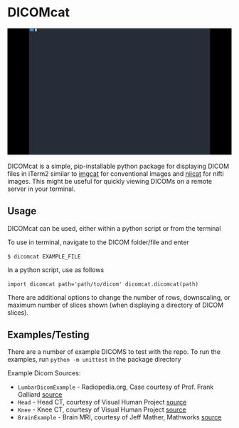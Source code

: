 # DICOMcat

![](example.gif)

DICOMcat is a simple, pip-installable python package for displaying DICOM files in iTerm2 similar 
to [imgcat](https://github.com/eddieantonio/imgcat) for conventional images and [niicat](https://github.com/MIC-DKFZ/niicat)
for nifti images. This might be useful for quickly viewing DICOMs on a remote
server in your terminal.



## Usage

DICOMcat can be used, either within a python script or from the terminal

To use in terminal, navigate to the DICOM folder/file and enter

`$ dicomcat EXAMPLE_FILE`

In a python script, use as follows

`
import dicomcat
path='path/to/dicom'
dicomcat.dicomcat(path)
`

There are additional options to change the number of rows, downscaling, or maximum number of slices shown (when displaying 
a directory of DICOM slices).

## Examples/Testing

There are a number of example DICOMS to test with the repo. To run the examples, run `python -m unittest` in the package directory

Example Dicom Sources:
- `LumbarDicomExample` - Radiopedia.org, Case courtesy of Prof. Frank Galliard [source](https://radiopaedia.org/cases/normal-lumbar-spine-mri?lang=gb)
- `Head` - Head CT, courtesy of Visual Human Project [source](https://medicine.uiowa.edu/mri/facility-resources/images/visible-human-project-ct-datasets)
- `Knee` - Knee CT,  courtesy of Visual Human Project [source](https://medicine.uiowa.edu/mri/facility-resources/images/visible-human-project-ct-datasets)
- `BrainExample` - Brain MRI, courtesy of Jeff Mather, Mathworks [source](https://uk.mathworks.com/matlabcentral/fileexchange/2762-dicom-example-files)
